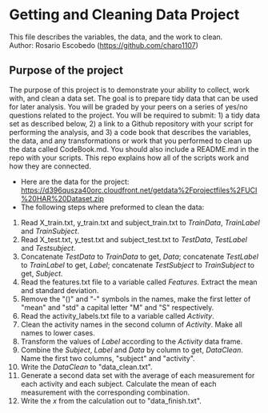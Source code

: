 Getting and Cleaning Data Project
=================================================
This file describes the variables, the data, and the work to clean.  
Author: Rosario Escobedo (https://github.com/charo1107)

Purpose of the project
-------------------------------------------------
The purpose of this project is to demonstrate your ability to collect, work with, and clean a data set. The goal is to prepare tidy data that can be used for later analysis. You will be graded by your peers on a series of yes/no questions related to the project. You will be required to submit: 1) a tidy data set as described below, 2) a link to a Github repository with your script for performing the analysis, and 3) a code book that describes the variables, the data, and any transformations or work that you performed to clean up the data called CodeBook.md. You should also include a README.md in the repo with your scripts. This repo explains how all of the scripts work and how they are connected.

* Here are the data for the project: 
https://d396qusza40orc.cloudfront.net/getdata%2Fprojectfiles%2FUCI%20HAR%20Dataset.zip  
* The following steps where preformed to clean the data:   
 1. Read X_train.txt, y_train.txt and subject_train.txt to *TrainData*, *TrainLabel* and *TrainSubject*.       
 2. Read X_test.txt, y_test.txt and subject_test.txt to *TestData*, *TestLabel* and *Testsubject*.  
 3. Concatenate *TestData* to *TrainData* to get, *Data*; concatenate *TestLabel* to *TrainLabel* to get, *Label*; concatenate *TestSubject* to *TrainSubject* to get, *Subject*.  
 4. Read the features.txt file to a variable called *Features*. Extract the mean and standard deviation. 
 5. Remove the "()" and "-" symbols in the names, make the first letter of "mean" and "std" a capital letter "M" and "S" respectively.   
 6. Read the activity_labels.txt file to a variable called *Activity*.  
 7. Clean the activity names in the second column of *Activity*. Make all names to lower cases.  
 8. Transform the values of *Label* according to the *Activity* data frame.  
 9. Combine the *Subject*, *Label* and *Data* by column to get, *DataClean*. Name the first two columns, "subject" and "activity".   
 10. Write the *DataClean* to "data_clean.txt".  
 11. Generate a second data set with the average of each measurement for each activity and each subject. Calculate the mean of each measurement with the corresponding combination.
 12. Write the *x* from the calculation out to "data_finish.txt". 
